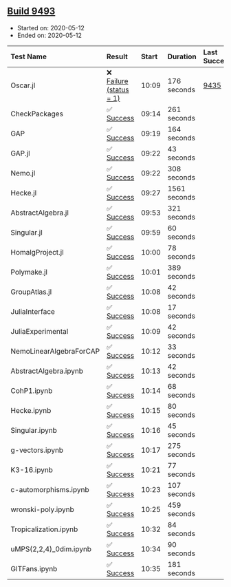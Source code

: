 ## [Build 9493](https://oscarci.mathematik.uni-kl.de/job/oscar/9493/)

* Started on: 2020-05-12
* Ended on: 2020-05-12

| Test Name    | Result | Start | Duration | Last Success | First Failure |
|:-------------|:-------|:------|:---------|:-------------|:--------------|
| Oscar.jl | ❌ [Failure (status = 1)](https://oscarci.mathematik.uni-kl.de/job/oscar/9493/artifact/logs/build-9493/Oscar.jl.log) | 10:09 | 176 seconds | [9435](https://oscarci.mathematik.uni-kl.de/job/oscar/9435/) | [9436](https://oscarci.mathematik.uni-kl.de/job/oscar/9436/) |
| CheckPackages | ✅ [Success](https://oscarci.mathematik.uni-kl.de/job/oscar/9493/artifact/logs/build-9493/CheckPackages.log) | 09:14 | 261 seconds |  |  |
| GAP | ✅ [Success](https://oscarci.mathematik.uni-kl.de/job/oscar/9493/artifact/logs/build-9493/GAP.log) | 09:19 | 164 seconds |  |  |
| GAP.jl | ✅ [Success](https://oscarci.mathematik.uni-kl.de/job/oscar/9493/artifact/logs/build-9493/GAP.jl.log) | 09:22 | 43 seconds |  |  |
| Nemo.jl | ✅ [Success](https://oscarci.mathematik.uni-kl.de/job/oscar/9493/artifact/logs/build-9493/Nemo.jl.log) | 09:22 | 308 seconds |  |  |
| Hecke.jl | ✅ [Success](https://oscarci.mathematik.uni-kl.de/job/oscar/9493/artifact/logs/build-9493/Hecke.jl.log) | 09:27 | 1561 seconds |  |  |
| AbstractAlgebra.jl | ✅ [Success](https://oscarci.mathematik.uni-kl.de/job/oscar/9493/artifact/logs/build-9493/AbstractAlgebra.jl.log) | 09:53 | 321 seconds |  |  |
| Singular.jl | ✅ [Success](https://oscarci.mathematik.uni-kl.de/job/oscar/9493/artifact/logs/build-9493/Singular.jl.log) | 09:59 | 60 seconds |  |  |
| HomalgProject.jl | ✅ [Success](https://oscarci.mathematik.uni-kl.de/job/oscar/9493/artifact/logs/build-9493/HomalgProject.jl.log) | 10:00 | 78 seconds |  |  |
| Polymake.jl | ✅ [Success](https://oscarci.mathematik.uni-kl.de/job/oscar/9493/artifact/logs/build-9493/Polymake.jl.log) | 10:01 | 389 seconds |  |  |
| GroupAtlas.jl | ✅ [Success](https://oscarci.mathematik.uni-kl.de/job/oscar/9493/artifact/logs/build-9493/GroupAtlas.jl.log) | 10:08 | 42 seconds |  |  |
| JuliaInterface | ✅ [Success](https://oscarci.mathematik.uni-kl.de/job/oscar/9493/artifact/logs/build-9493/JuliaInterface.log) | 10:08 | 17 seconds |  |  |
| JuliaExperimental | ✅ [Success](https://oscarci.mathematik.uni-kl.de/job/oscar/9493/artifact/logs/build-9493/JuliaExperimental.log) | 10:09 | 42 seconds |  |  |
| NemoLinearAlgebraForCAP | ✅ [Success](https://oscarci.mathematik.uni-kl.de/job/oscar/9493/artifact/logs/build-9493/NemoLinearAlgebraForCAP.log) | 10:12 | 33 seconds |  |  |
| AbstractAlgebra.ipynb | ✅ [Success](https://oscarci.mathematik.uni-kl.de/job/oscar/9493/artifact/logs/build-9493/AbstractAlgebra.ipynb.log) | 10:13 | 42 seconds |  |  |
| CohP1.ipynb | ✅ [Success](https://oscarci.mathematik.uni-kl.de/job/oscar/9493/artifact/logs/build-9493/CohP1.ipynb.log) | 10:14 | 68 seconds |  |  |
| Hecke.ipynb | ✅ [Success](https://oscarci.mathematik.uni-kl.de/job/oscar/9493/artifact/logs/build-9493/Hecke.ipynb.log) | 10:15 | 80 seconds |  |  |
| Singular.ipynb | ✅ [Success](https://oscarci.mathematik.uni-kl.de/job/oscar/9493/artifact/logs/build-9493/Singular.ipynb.log) | 10:16 | 45 seconds |  |  |
| g-vectors.ipynb | ✅ [Success](https://oscarci.mathematik.uni-kl.de/job/oscar/9493/artifact/logs/build-9493/g-vectors.ipynb.log) | 10:17 | 275 seconds |  |  |
| K3-16.ipynb | ✅ [Success](https://oscarci.mathematik.uni-kl.de/job/oscar/9493/artifact/logs/build-9493/K3-16.ipynb.log) | 10:21 | 77 seconds |  |  |
| c-automorphisms.ipynb | ✅ [Success](https://oscarci.mathematik.uni-kl.de/job/oscar/9493/artifact/logs/build-9493/c-automorphisms.ipynb.log) | 10:23 | 107 seconds |  |  |
| wronski-poly.ipynb | ✅ [Success](https://oscarci.mathematik.uni-kl.de/job/oscar/9493/artifact/logs/build-9493/wronski-poly.ipynb.log) | 10:25 | 459 seconds |  |  |
| Tropicalization.ipynb | ✅ [Success](https://oscarci.mathematik.uni-kl.de/job/oscar/9493/artifact/logs/build-9493/Tropicalization.ipynb.log) | 10:32 | 84 seconds |  |  |
| uMPS(2,2,4)_0dim.ipynb | ✅ [Success](https://oscarci.mathematik.uni-kl.de/job/oscar/9493/artifact/logs/build-9493/uMPS-2-2-4-_0dim.ipynb.log) | 10:34 | 90 seconds |  |  |
| GITFans.ipynb | ✅ [Success](https://oscarci.mathematik.uni-kl.de/job/oscar/9493/artifact/logs/build-9493/GITFans.ipynb.log) | 10:35 | 181 seconds |  |  |
